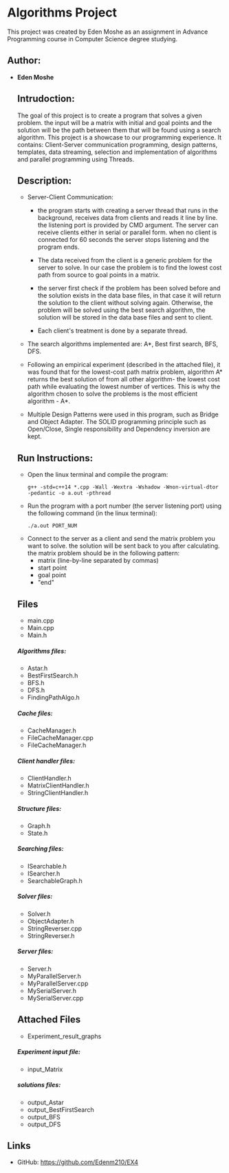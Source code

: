 # **Algorithms Project**

This project was created by Eden Moshe as an assignment in Advance Programming course in Computer Science degree studying.

## Author:
- **Eden Moshe**  
  
  ## Intrudoction:
  The goal of this project is to create a program that solves a given problem. the input will be a matrix with initial and goal points     and the solution will be the path between them that will be found using a search algorithm.
  This project is a showcase to our programming experience. It contains: Client-Server communication programming, design patterns,   templates, data streaming, selection and implementation of algorithms and parallel programming using Threads.
  
  ## Description:
   
  - Server-Client Communication:
    - the program starts with creating a server thread that runs in the background, receives data from clients and reads it line by            line. the listening port is provided by CMD argument.
      The server can receive clients either in serial or parallel form.
      when no client is connected for 60 seconds the server stops listening and the program ends.
    - The data received from the client is a generic problem for the server to solve. In our case the problem is to find the lowest cost       path from source to goal points in a matrix.
    - the server first check if the problem has been solved before and the solution exists in the data base files, in that case it will       return the solution to the client without solving again. Otherwise, the problem will be solved using the best search algorithm,         the solution will be stored in the data base files and sent to client.
  
    - Each client's treatment is done by a separate thread.
  
  - The search algorithms implemented are: A*, Best first search, BFS, DFS.
  
  - Following an empirical experiment (described in the attached file), it was found that for the lowest-cost path matrix problem, algorithm A* returns the best solution     of from all other algorithm- the lowest cost path while evaluating the lowest number of vertices.
    This is why the algorithm chosen to solve the problems is the most efficient algorithm - A*.
 
  - Multiple Design Patterns were used in this program, such as Bridge and Object Adapter.
    The SOLID programming principle such as Open/Close, Single responsibility and Dependency inversion are kept.
        
  ## Run Instructions:
  * Open the linux terminal and compile the program:
    ```
    g++ -std=c++14 *.cpp -Wall -Wextra -Wshadow -Wnon-virtual-dtor -pedantic -o a.out -pthread
    ```
  * Run the program with a port number (the server listening port) using the following command (in the linux terminal): 
    ```
    ./a.out PORT_NUM
    ```
  * Connect to the server as a client and send the matrix problem you want to solve. the solution will be sent back to you after calculating.
    the matrix problem should be in the following pattern:
       * matrix (line-by-line separated by commas)
       * start point
       * goal point
       * "end"


  ## Files
  * main.cpp
  * Main.cpp
  * Main.h

  ##### Algorithms files:
  * Astar.h
  * BestFirstSearch.h
  * BFS.h
  * DFS.h
  * FindingPathAlgo.h

  ##### Cache files:
  * CacheManager.h
  * FileCacheManager.cpp
  * FileCacheManager.h

  ##### Client handler files:
  * ClientHandler.h
  * MatrixClientHandler.h
  * StringClientHandler.h

  ##### Structure files:
  * Graph.h
  * State.h
  
  ##### Searching files:
  * ISearchable.h
  * ISearcher.h
  * SearchableGraph.h
  
  ##### Solver files:
  * Solver.h
  * ObjectAdapter.h
  * StringReverser.cpp
  * StringReverser.h

  ##### Server files:
  * Server.h
  * MyParallelServer.h
  * MyParallelServer.cpp
  * MySerialServer.h
  * MySerialServer.cpp
  
  ## Attached Files
     * Experiment_result_graphs
    
    ##### Experiment input file:
     * input_Matrix

    ##### solutions files:
     * output_Astar
     * output_BestFirstSearch
     * output_BFS
     * output_DFS


## Links
* GitHub: https://github.com/Edenm210/EX4
